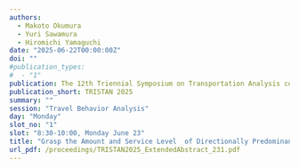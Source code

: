 ```yaml
---
authors:
  - Makoto Okumura
  - Yuri Sawamura
  - Hiromichi Yamaguchi
date: "2025-06-22T00:00:00Z"
doi: ""
#publication_types:
#  - "1"
publication: The 12th Triennial Symposium on Transportation Analysis conference
publication_short: TRISTAN 2025
summary: ""
session: "Travel Behavior Analysis"
day: "Monday"
slot_no: "1"
slot: "8:30-10:00, Monday June 23"
title: "Grasp the Amount and Service Level  of Directionally Predominant Traffic Using Hourly Population Distribution of Docomo’s Mobile Spatial Statistics Data"
url_pdf: /proceedings/TRISTAN2025_ExtendedAbstract_231.pdf
---
```

